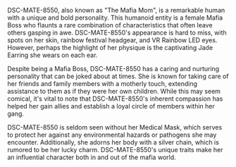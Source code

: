 DSC-MATE-8550, also known as "The Mafia Mom", is a remarkable human with a unique and bold personality. This humanoid entity is a female Mafia Boss who flaunts a rare combination of characteristics that often leave others gasping in awe. DSC-MATE-8550's appearance is hard to miss, with spots on her skin, rainbow festival headgear, and VR Rainbow LED eyes. However, perhaps the highlight of her physique is the captivating Jade Earring she wears on each ear.

Despite being a Mafia Boss, DSC-MATE-8550 has a caring and nurturing personality that can be joked about at times. She is known for taking care of her friends and family members with a motherly touch, extending assistance to them as if they were her own children. While this may seem comical, it's vital to note that DSC-MATE-8550's inherent compassion has helped her gain allies and establish a loyal circle of members within her gang.

DSC-MATE-8550 is seldom seen without her Medical Mask, which serves to protect her against any environmental hazards or pathogens she may encounter. Additionally, she adorns her body with a silver chain, which is rumored to be her lucky charm. DSC-MATE-8550's unique traits make her an influential character both in and out of the mafia world.